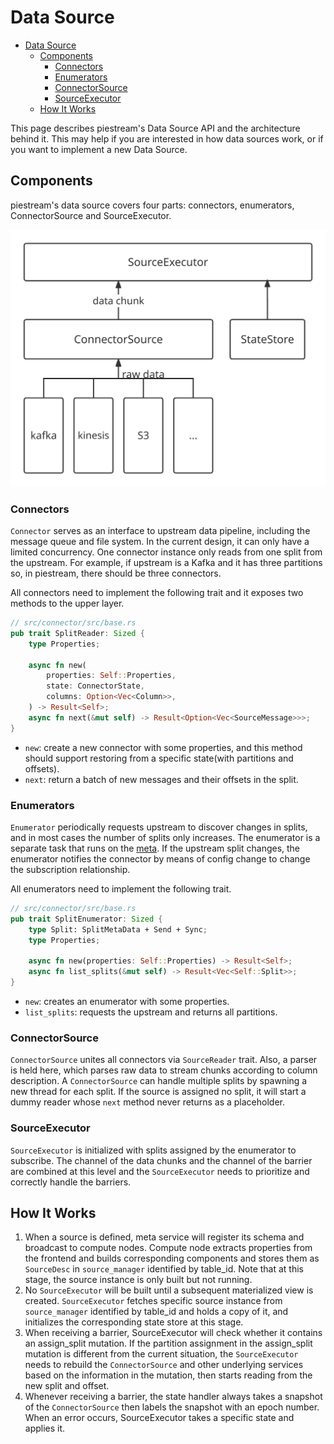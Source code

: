 # Data Source

- [Data Source](#data-source)
  - [Components](#components)
    - [Connectors](#connectors)
    - [Enumerators](#enumerators)
    - [ConnectorSource](#connectorsource)
    - [SourceExecutor](#sourceexecutor)
  - [How It Works](#how-it-works)

This page describes piestream's Data Source API and the architecture behind it. This may help if you are interested in how data sources work, or if you want to implement a new Data Source.

## Components

piestream's data source covers four parts: connectors, enumerators, ConnectorSource and SourceExecutor.

![data source arch](../docs/images/data-source/data-source-arch.svg)

### Connectors

`Connector` serves as an interface to upstream data pipeline, including the message queue and file system. In the current design, it can only have a limited concurrency. One connector instance only reads from one split from the upstream. For example, if upstream is a Kafka and it has three partitions so, in piestream, there should be three connectors.

All connectors need to implement the following trait and it exposes two methods to the upper layer.

```rust
// src/connector/src/base.rs
pub trait SplitReader: Sized {
    type Properties;

    async fn new(
        properties: Self::Properties,
        state: ConnectorState,
        columns: Option<Vec<Column>>,
    ) -> Result<Self>;
    async fn next(&mut self) -> Result<Option<Vec<SourceMessage>>>;
}
```

- `new`: create a new connector with some properties, and this method should support restoring from a specific state(with partitions and offsets).
- `next`: return a batch of new messages and their offsets in the split.

### Enumerators

`Enumerator` periodically requests upstream to discover changes in splits, and in most cases the number of splits only increases. The enumerator is a separate task that runs on the [meta](./meta-service.md). If the upstream split changes, the enumerator notifies the connector by means of config change to change the subscription relationship.

All enumerators need to implement the following trait.

```rust
// src/connector/src/base.rs
pub trait SplitEnumerator: Sized {
    type Split: SplitMetaData + Send + Sync;
    type Properties;

    async fn new(properties: Self::Properties) -> Result<Self>;
    async fn list_splits(&mut self) -> Result<Vec<Self::Split>>;
}
```

- `new`: creates an enumerator with some properties.
- `list_splits`: requests the upstream and returns all partitions.

### ConnectorSource

`ConnectorSource` unites all connectors via `SourceReader` trait. Also, a parser is held here, which parses raw data to stream chunks according to column description. A `ConnectorSource` can handle multiple splits by spawning a new thread for each split. If the source is assigned no split, it will start a dummy reader whose `next` method never returns as a placeholder.

### SourceExecutor

`SourceExecutor` is initialized with splits assigned by the enumerator to subscribe. The channel of the data chunks and the channel of the barrier are combined at this level and the `SourceExecutor` needs to prioritize and correctly handle the barriers.

## How It Works

1. When a source is defined, meta service will register its schema and broadcast to compute nodes. Compute node extracts properties from the frontend and builds corresponding components and stores them as `SourceDesc` in `source_manager` identified by table_id. Note that at this stage, the source instance is only built but not running.
2. No `SourceExecutor` will be built until a subsequent materialized view is created. `SourceExecutor` fetches specific source instance from `source_manager` identified by table_id and holds a copy of it, and initializes the corresponding state store at this stage.
3. When receiving a barrier, SourceExecutor will check whether it contains an assign_split mutation. If the partition assignment in the assign_split mutation is different from the current situation, the `SourceExecutor` needs to rebuild the `ConnectorSource` and other underlying services based on the information in the mutation, then starts reading from the new split and offset.
4. Whenever receiving a barrier, the state handler always takes a snapshot of the `ConnectorSource` then labels the snapshot with an epoch number. When an error occurs, SourceExecutor takes a specific state and applies it.
